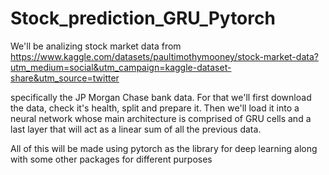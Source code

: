 # Stock_prediction_GRU_Pytorch

We'll be analizing stock market data from https://www.kaggle.com/datasets/paultimothymooney/stock-market-data?utm_medium=social&utm_campaign=kaggle-dataset-share&utm_source=twitter 

specifically the JP Morgan Chase bank data. For that we'll first download the data, check it's health, split and prepare it. Then we'll load it into a neural network whose main architecture is comprised of GRU cells and a last layer that will act as a linear sum of all the previous data. 

All of this will be made using pytorch as the library for deep learning along with some other packages for different purposes
